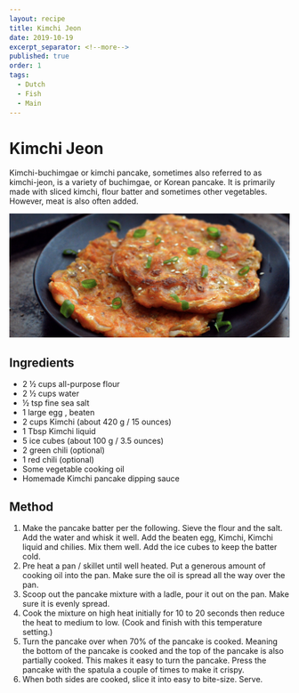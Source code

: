 ```yaml
---
layout: recipe
title: Kimchi Jeon
date: 2019-10-19
excerpt_separator: <!--more-->
published: true
order: 1
tags:
  - Dutch
  - Fish
  - Main
---
```


# Kimchi Jeon

Kimchi-buchimgae or kimchi pancake, sometimes also referred to as kimchi-jeon, is a variety of buchimgae, or Korean pancake. It is primarily made with sliced kimchi, flour batter and sometimes other vegetables. However, meat is also often added.

<!--more-->

[![Kimchi Jeon](/_uploads/kimchi-jeon.png)](/_uploads/kimchi-jeon.png)

## Ingredients

- 2 ½ cups all-purpose flour
- 2 ½ cups water
- ½ tsp fine sea salt
- 1 large egg , beaten
- 2 cups Kimchi (about 420 g / 15 ounces)
- 1 Tbsp Kimchi liquid
- 5 ice cubes (about 100 g / 3.5 ounces)
- 2 green chili (optional)
- 1 red chili (optional)
- Some vegetable cooking oil
- Homemade Kimchi pancake dipping sauce

## Method

1. Make the pancake batter per the following. Sieve the flour and the salt. Add the water and whisk it well. Add the beaten egg, Kimchi, Kimchi liquid and chilies. Mix them well. Add the ice cubes to keep the batter cold.
2. Pre heat a pan / skillet until well heated. Put a generous amount of cooking oil into the pan. Make sure the oil is spread all the way over the pan.
3. Scoop out the pancake mixture with a ladle, pour it out on the pan. Make sure it is evenly spread.
4. Cook the mixture on high heat initially for 10 to 20 seconds then reduce the heat to medium to low. (Cook and finish with this temperature setting.)
5. Turn the pancake over when 70% of the pancake is cooked. Meaning the bottom of the pancake is cooked and the top of the pancake is also partially cooked. This makes it easy to turn the pancake. Press the pancake with the spatula a couple of times to make it crispy.
6. When both sides are cooked, slice it into easy to bite-size. Serve.
